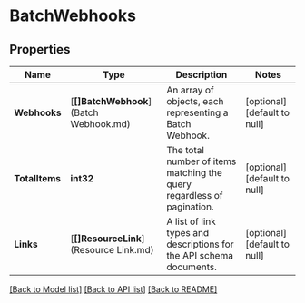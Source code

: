 # BatchWebhooks

## Properties
Name | Type | Description | Notes
------------ | ------------- | ------------- | -------------
**Webhooks** | [**[]BatchWebhook**](Batch Webhook.md) | An array of objects, each representing a Batch Webhook. | [optional] [default to null]
**TotalItems** | **int32** | The total number of items matching the query regardless of pagination. | [optional] [default to null]
**Links** | [**[]ResourceLink**](Resource Link.md) | A list of link types and descriptions for the API schema documents. | [optional] [default to null]

[[Back to Model list]](../README.md#documentation-for-models) [[Back to API list]](../README.md#documentation-for-api-endpoints) [[Back to README]](../README.md)


